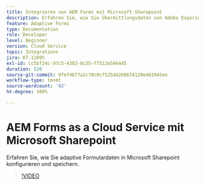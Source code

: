 ```yaml
---
title: Integrieren von AEM Forms mit Microsoft Sharepoint
description: Erfahren Sie, wie Sie Übermittlungsdaten von Adobe Experience Manager Forms as a Cloud Service in Microsoft Sharepoint speichern.
feature: Adaptive Forms
type: Documentation
role: Developer
level: Beginner
version: Cloud Service
topic: Integrations
jira: KT-11895
exl-id: cc5bf24c-97c5-4383-8c35-f7512e594445
duration: 526
source-git-commit: 9fef4b77a2c70c8cf525d42686f4120e481945ee
workflow-type: tm+mt
source-wordcount: '42'
ht-degree: 100%

---
```


# AEM Forms as a Cloud Service mit Microsoft Sharepoint

Erfahren Sie, wie Sie adaptive Formulardaten in Microsoft Sharepoint konfigurieren und speichern.

>[!VIDEO](https://video.tv.adobe.com/v/3415793/?quality=12&learn=on)
